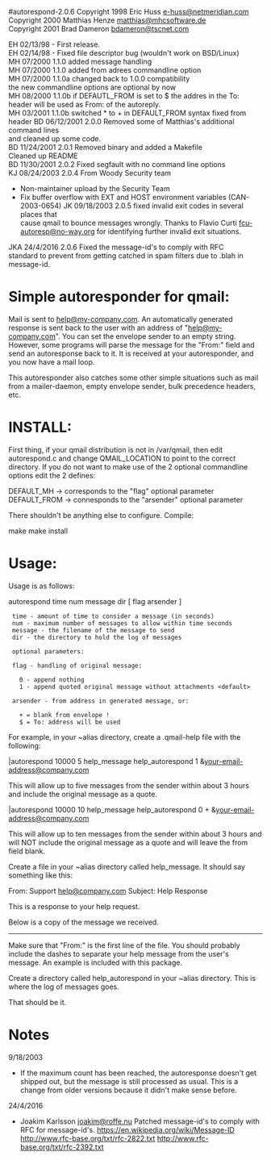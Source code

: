 #autorespond-2.0.6
Copyright 1998 Eric Huss <e-huss@netmeridian.com>  
Copyright 2000 Matthias Henze <matthias@mhcsoftware.de>  
Copyright 2001 Brad Dameron <bdameron@tscnet.com>  

EH  02/13/98 - First release.  
EH  02/14/98 - Fixed file descriptor bug (wouldn't work on BSD/Linux)  
MH  07/2000 1.1.0 added message handling  
MH  07/2000 1.1.0 added from adrees commandline option  
MH  07/2000 1.1.0a  changed back to 1.0.0 compatibility  
      the new commandline options are optional by now  
MH  08/2000 1.1.0b  if DEFAUTL_FROM is set to $ the addres in the To:  
      header will be used as From: of the autoreply.  
MH  03/2001     1.1.0b  switched * to + in DEFAULT_FROM syntax
      fixed from header
BD  06/12/2001  2.0.0   Removed some of Matthias's additional command lines  
      and cleaned up some code.  
BD  11/24/2001  2.0.1   Removed binary and added a Makefile  
      Cleaned up README  
BD  11/30/2001  2.0.2   Fixed segfault with no command line options  
KJ  08/24/2003  2.0.4   From Woody Security team  
  * Non-maintainer upload by the Security Team
  * Fix buffer overflow with EXT and HOST environment variables
    (CAN-2003-0654)
JK  09/18/2003  2.0.5 fixed invalid exit codes in several places that  
      cause qmail to bounce messages wrongly.
      Thanks to Flavio Curti fcu-autoresp@no-way.org for
      identifying further invalid exit situations.

JKA 24/4/2016 2.0.6 Fixed the message-id's to comply with RFC  
      standard to prevent from getting catched in spam filters
      due to .blah in message-id.



Simple autoresponder for qmail:
==============================================

Mail is sent to help@my-company.com. An automatically generated response
is sent back to the user with an address of "help@my-company.com".  You
can set the envelope sender to an empty string.  However, some programs
will parse the message for the "From:"  field and send an autoresponse
back to it.  It is received at your autoresponder, and you now have a mail
loop. 

This autoresponder also catches some other simple situations such as mail
from a mailer-daemon, empty envelope sender, bulk precedence headers, etc. 



INSTALL:
=============

First thing, if your qmail distribution is not in /var/qmail, then edit
autorespond.c and change QMAIL_LOCATION to point to the correct directory. 
If you do not want to make use of the 2 optional commandline options edit 
the 2 defines:

DEFAULT_MH    -> corresponds to the "flag" optional parameter
DEFAULT_FROM  -> connesponds to the "arsender" optional parameter


There shouldn't be anything else to configure.  Compile: 

make
make install



Usage:
=============

Usage is as follows:

autorespond time num message dir [ flag arsender ]

     time - amount of time to consider a message (in seconds)
     num - maximum number of messages to allow within time seconds
     message - the filename of the message to send
     dir - the directory to hold the log of messages

     optional parameters:

     flag - handling of original message:

       0 - append nothing
       1 - append quoted original message without attachments <default>

     arsender - from address in generated message, or:

       + = blank from envelope ! 
       $ = To: address will be used


For example, in your ~alias directory, create a .qmail-help file with
the following:


|autorespond 10000 5 help_message help_autorespond 1
&your-email-address@company.com


This will allow up to five messages from the sender within about 3 hours 
and include the original message as a quote.

|autorespond 10000 10 help_message help_autorespond 0 +
&your-email-address@company.com


This will allow up to ten messages from the sender within about 3 hours and
will NOT include the original message as a quote and will leave the from
field blank.


Create a file in your ~alias directory called help_message.  It should say
something like this: 


From: Support <help@company.com>
Subject: Help Response

This is a response to your help request.


Below is a copy of the message we received.

--------

Make sure that "From:" is the first line of the file.  You should probably
include the dashes to separate your help message from the user's message. 
An example is included with this package. 

Create a directory called help_autorespond in your ~alias directory.  This
is where the log of messages goes. 

That should be it.


Notes
=====
9/18/2003
- If the maximum count has been reached, the autoresponse doesn't 
  get shipped out, but the message is still processed as usual.
  This is a change from older versions because it didn't make
  sense before.

24/4/2016
- Joakim Karlsson <joakim@roffe.nu> Patched message-id's to comply
  with RFC for message-id's.
  https://en.wikipedia.org/wiki/Message-ID
  http://www.rfc-base.org/txt/rfc-2822.txt
  http://www.rfc-base.org/txt/rfc-2392.txt

